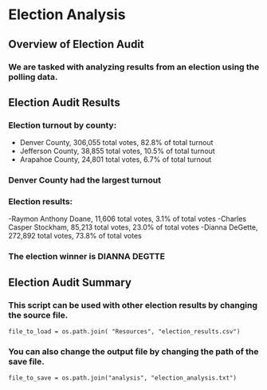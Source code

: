 # Election Analysis

## Overview of Election Audit
### We are tasked with analyzing results from an election using the polling data.

## Election Audit Results
### Election turnout by county:
- Denver County, 306,055 total votes, 82.8% of total turnout
- Jefferson County, 38,855 total votes, 10.5% of total turnout
- Arapahoe County, 24,801 total votes, 6.7% of total turnout
### Denver County had the largest turnout
### Election results:
-Raymon Anthony Doane, 11,606 total votes, 3.1% of total votes
-Charles Casper Stockham, 85,213 total votes, 23.0% of total votes
-Dianna DeGette, 272,892 total votes, 73.8% of total votes
### The election winner is DIANNA DEGTTE

## Election Audit Summary
### This script can be used with other election results by changing the source file.
```
file_to_load = os.path.join( "Resources", "election_results.csv")
```
### You can also change the output file by changing the path of the save file.
```
file_to_save = os.path.join("analysis", "election_analysis.txt")
```
